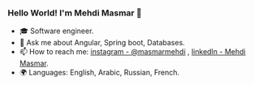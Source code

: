 ### Hello World! I'm Mehdi Masmar 👋

- 🎓 Software engineer.
- 💬 Ask me about Angular, Spring boot, Databases.
- 📫 How to reach me: [instagram - @masmarmehdi](https://instagram.com/masmarmehdi) , [linkedIn - Mehdi Masmar](https://www.linkedin.com/in/mehdi-masmar/).
- 🌍 Languages: English, Arabic, Russian, French.
